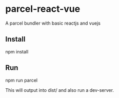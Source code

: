 # parcel-react-vue
A parcel bundler with basic reactjs and vuejs

## Install
npm install

## Run
npm run parcel

This will output into dist/ and also run a dev-server.
